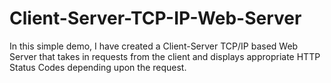 # Client-Server-TCP-IP-Web-Server
In this simple demo, I have created a Client-Server TCP/IP based Web Server that takes in requests from the client and displays appropriate HTTP Status Codes depending upon the request.
